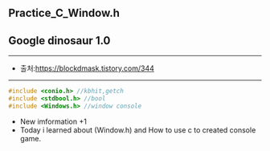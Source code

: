 ## Practice_C_Window.h
## Google dinosaur 1.0 
------
+ 출처:https://blockdmask.tistory.com/344
------
```c
#include <conio.h> //kbhit,getch
#include <stdbool.h> //bool
#include <Windows.h> //window console
```
+ New imformation +1 
+ Today i learned about (Window.h) and How to use c to created console game.
